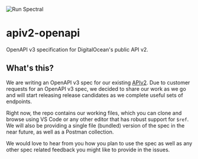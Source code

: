![Run Spectral](https://github.com/digitalocean/apiv2-openapi/workflows/Run%20Spectral/badge.svg?branch=main)

# apiv2-openapi
OpenAPI v3 specification for DigitalOcean's public API v2.

## What's this?

We are writing an OpenAPI v3 spec for our existing [APIv2](https://developers.digitalocean.com/documentation/v2/). Due to customer requests for an OpenAPI v3 spec, we decided to share our work as we go and will start releasing release candidates as we complete useful sets of endpoints.

Right now, the repo contains our working files, which you can clone and browse using VS Code or any other editor that has robust support for `$ref`. We will also be providing a single file (bundled) version of the spec in the near future, as well as a Postman collection.

We would love to hear from you how you plan to use the spec as well as any other spec related feedback you might like to provide in the issues.
